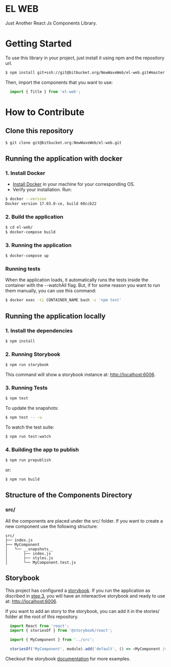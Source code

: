 # EL WEB

Just Another React Js Components Library.

# Getting Started

To use this library in your project, just install it using npm and the repository url.

```bash
$ npm install git+ssh://git@bitbucket.org/NewWaveWeb/el-web.git#master --save
```

Then, import the components that you want to use:

```js
  import { Title } from 'el-web';
```

# How to Contribute

## Clone this repository

``` bash
$ git clone git@bitbucket.org:NewWaveWeb/el-web.git
```

## Running the application with docker
### 1. Install Docker

- [Install Docker](https://docs.docker.com/engine/installation/) in your machine for your corresponding OS.
- Verify your installation. Run:
``` bash
$ docker --version
Docker version 17.03.0-ce, build 60ccb22
```

### 2. Build the application

``` bash
$ cd el-web/
$ docker-compose build
```

### 3. Running the application

``` bash
$ docker-compose up
```

### Running tests

When the application loads, it automatically runs the tests inside the container with the --watchAll flag. But, if for some reason you want to run them manually, you can use this command:

``` bash
$ docker exec -ti CONTAINER_NAME bash -c 'npm test'
```

## Running the application locally

### 1. Install the dependencies

``` bash
$ npm install
```

### 2. Running Storybook

``` bash
$ npm run storybook
```

This command will show a storybook instance at: [http://localhost:6006](http://localhost:6006).

### 3. Running Tests

``` bash
$ npm test
```

To update the snapshots:
``` bash
$ npm test -- -u
```

To watch the test suite:
``` bash
$ npm run test:watch
```

### 4. Building the app to publish

``` bash
$ npm run prepublish
```

or:

``` bash
$ npm run build
```

## Structure of the Components Directory

### src/

All the components are placed under the src/ folder. If you want to create a new component use the following structure:

```
src/
├── index.js
├── MyComponent
│   └── __snapshots__
│       ├── index.js
│       ├── styles.js
│       └── MyComponent.test.js
```

## Storybook

This project has configured a [storybook](https://storybook.js.org/). If you run the application as discribed in [step 3](#3.-running-the-application), you will have an intereactive storybook and ready to use at: [http://localhost:6006](http://localhost:6006).

If you want to add an story to the storybook, you can add it in the stories/ folder at the root of this repository.

```js
  import React from 'react';
  import { storiesOf } from '@storybook/react';

  import { MyComponent } from '../src';

  storiesOf('MyComponent', module).add('default', () => <MyComponent />);
```

Checkout the storybook [documentation](https://storybook.js.org/basics/guide-react/) for more examples.